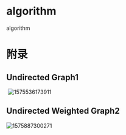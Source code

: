 # algorithm
algorithm







































































































# 附录

## Undirected Graph1

​	![1575536173911](C:\Users\admin\AppData\Roaming\Typora\typora-user-images\1575536173911.png)

## Undirected Weighted Graph2

![1575887300271](C:\Users\admin\AppData\Roaming\Typora\typora-user-images\1575887300271.png)